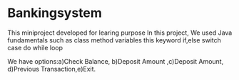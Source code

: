 # Bankingsystem
This miniproject developed for learing purpose
In this project,
We used Java fundamentals such as
class
method
variables
this keyword
if,else
switch case
do while loop

We have options:a)Check Balance, b)Deposit Amount ,c)Deposit Amount, d)Previous Transaction,e)Exit.
